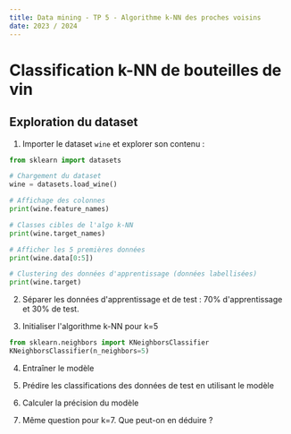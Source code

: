 ```yaml
---
title: Data mining - TP 5 - Algorithme k-NN des proches voisins
date: 2023 / 2024
---
```


# Classification k-NN de bouteilles de vin

## Exploration du dataset

1. Importer le dataset `wine` et explorer son contenu :

```python
from sklearn import datasets

# Chargement du dataset
wine = datasets.load_wine()

# Affichage des colonnes
print(wine.feature_names)

# Classes cibles de l'algo k-NN
print(wine.target_names) 

# Afficher les 5 premières données
print(wine.data[0:5])

# Clustering des données d'apprentissage (données labellisées)
print(wine.target)
```

2. Séparer les données d'apprentissage et de test : 70% d'apprentissage et 30% de test.

3. Initialiser l'algorithme k-NN pour k=5

```python
from sklearn.neighbors import KNeighborsClassifier
KNeighborsClassifier(n_neighbors=5)
```

4. Entraîner le modèle

5. Prédire les classifications des données de test en utilisant le modèle

6. Calculer la précision du modèle

7. Même question pour k=7. Que peut-on en déduire ?
